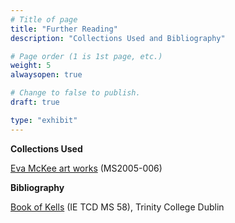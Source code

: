 ```yaml
---
# Title of page
title: "Further Reading"
description: "Collections Used and Bibliography"

# Page order (1 is 1st page, etc.)
weight: 5
alwaysopen: true

# Change to false to publish.
draft: true

type: "exhibit"
---
```

**Collections Used**

[Eva McKee art works](https://bc-primo.hosted.exlibrisgroup.com/primo-explore/fulldisplay?docid=ALMA-BC21355787120001021&context=L&vid=bclib_new&search_scope=bcl&tab=bcl_only&lang=en_US) (MS2005-006)

**Bibliography**

[Book of Kells](https://digitalcollections.tcd.ie/home/index.php?DRIS_ID=MS58_003v) (IE TCD MS 58), Trinity College Dublin
